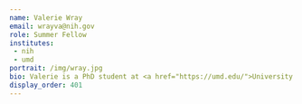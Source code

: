 ```yaml
---
name: Valerie Wray
email: wrayva@nih.gov
role: Summer Fellow
institutes:
 - nih
 - umd
portrait: /img/wray.jpg
bio: Valerie is a PhD student at <a href="https://umd.edu/">University of Maryland</a>, supervised by <a href="https://ekmolloy.github.io/index.html">Erin Molloy</a>. Valerie received a Bachelor’s degree with a double major in Computer Science and Mathematics from <a href="https://www.truman.edu/">Truman State University</a>. Before starting her PhD, Valerie worked as a software engineer at <a href="https://www.oracle.com/health/">Oracle Health</a>, formerly Cerner Corporation.
display_order: 401
---
```

